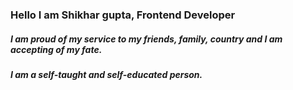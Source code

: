 ### Hello I am Shikhar gupta, Frontend Developer
##### I am proud of my service to my friends, family, country and I am accepting of my fate.
##### I am a self-taught and self-educated person.